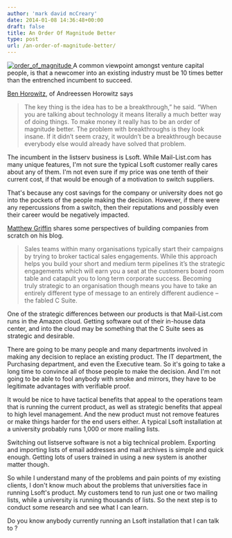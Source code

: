 ```yaml
---
author: 'mark david mcCreary'
date: 2014-01-08 14:36:48+00:00
draft: false
title: An Order Of Magnitude Better
type: post
url: /an-order-of-magnitude-better/
---
```


[![order_of_magnitude](/uploads/2014/01/order_of_magnitude.jpeg)
](/uploads/2014/01/order_of_magnitude.jpeg)A common viewpoint amongst venture capital people, is that a newcomer into an existing industry must be 10 times better than the entrenched incumbent to succeed.

[Ben Horowitz](http://blogs.wsj.com/tech-europe/2013/01/21/investing-in-crazy-ideas-for-tiny-markets/), of Andreessen Horowitz says


<blockquote>The key thing is the idea has to be a breakthrough,” he said. “When you are talking about technology it means literally a much better way of doing things. To make money it really has to be an order of magnitude better. The problem with breakthroughs is they look insane. If it didn’t seem crazy, it wouldn’t be a breakthrough because everybody else would already have solved that problem.</blockquote>


The incumbent in the listserv business is Lsoft. While Mail-List.com has many unique features, I'm not sure the typical Lsoft customer really cares about any of them. I'm not even sure if my price was one tenth of their current cost, if that would be enough of a motivation to switch suppliers.

That's because any cost savings for the company or university does not go into the pockets of the people making the decision. However, if there were any repercussions from a switch, then their reputations and possibly even their career would be negatively impacted.

[Matthew Griffin](http://www.innovationmanagement.se/2013/04/01/how-to-unseat-the-incumbent/) shares some perspectives of building companies from scratch on his blog.


<blockquote>Sales teams within many organisations typically start their campaigns by trying to broker tactical sales engagements. While this approach helps you build your short and medium term pipelines it’s the strategic engagements which will earn you a seat at the customers board room table and catapult you to long term corporate success. Becoming truly strategic to an organisation though means you have to take an entirely different type of message to an entirely different audience – the fabled C Suite.</blockquote>


One of the strategic differences between our products is that Mail-List.com runs in the Amazon cloud. Getting software out of their in-house data center, and into the cloud may be something that the C Suite sees as strategic and desirable.

There are going to be many people and many departments involved in making any decision to replace an existing product. The IT department, the Purchasing department, and even the Executive team. So it's going to take a long time to convince all of those people to make the decision. And I'm not going to be able to fool anybody with smoke and mirrors, they have to be legitimate advantages with verifiable proof.

It would be nice to have tactical benefits that appeal to the operations team that is running the current product, as well as strategic benefits that appeal to high level management. And the new product must not remove features or make things harder for the end users either. A typical Lsoft installation at a university probably runs 1,000 or more mailing lists.

Switching out listserve software is not a big technical problem. Exporting and importing lists of email addresses and mail archives is simple and quick enough. Getting lots of users trained in using a new system is another matter though.

So while I understand many of the problems and pain points of my existing clients, I don't know much about the problems that universities face in running Lsoft's product. My customers tend to run just one or two mailing lists, while a university is running thousands of lists. So the next step is to conduct some research and see what I can learn.

Do you know anybody currently running an Lsoft installation that I can talk to ?
